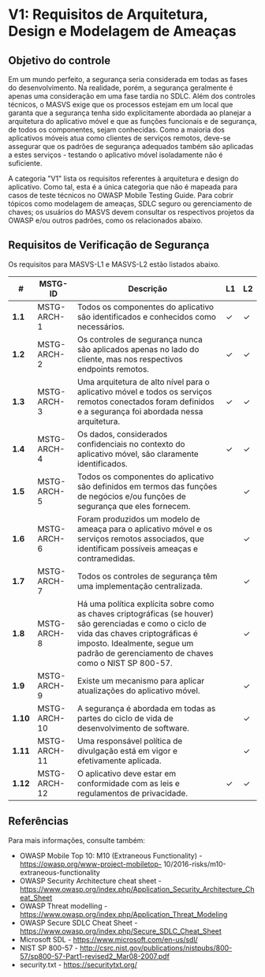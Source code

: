 # V1: Requisitos de Arquitetura, Design e Modelagem de Ameaças

## Objetivo do controle

Em um mundo perfeito, a segurança seria considerada em todas as fases do desenvolvimento. Na realidade, porém, a segurança geralmente é apenas uma consideração em uma fase tardia no SDLC. Além dos controles técnicos, o MASVS exige que os processos estejam em um local que garanta que a segurança tenha sido explicitamente abordada ao planejar a arquitetura do aplicativo móvel e que as funções funcionais e de segurança, de todos os componentes, sejam conhecidas. Como a maioria dos aplicativos móveis atua como clientes de serviços remotos, deve-se assegurar que os padrões de segurança adequados também são aplicadas a estes serviços - testando o aplicativo móvel isoladamente não é suficiente.

A categoria "V1" lista os requisitos referentes à arquitetura e design do aplicativo. Como tal, esta é a única categoria que não é mapeada para casos de teste técnicos no OWASP Mobile Testing Guide. Para cobrir tópicos como modelagem de ameaças, SDLC seguro ou gerenciamento de chaves; os usuários do MASVS devem consultar os respectivos projetos da OWASP e/ou outros padrões, como os relacionados abaixo.

## Requisitos de Verificação de Segurança

Os requisitos para MASVS-L1 e MASVS-L2 estão listados abaixo.

| # | MSTG-ID | Descrição | L1 | L2 |
| -- | -------- | ---------------------- | - | - |
| **1.1** | MSTG-ARCH-1 | Todos os componentes do aplicativo são identificados e conhecidos como necessários. | ✓ | ✓ |
| **1.2** | MSTG-ARCH-2 | Os controles de segurança nunca são aplicados apenas no lado do cliente, mas nos respectivos endpoints remotos. | ✓ | ✓ |
| **1.3** | MSTG-ARCH-3 | Uma arquitetura de alto nível para o aplicativo móvel e todos os serviços remotos conectados foram definidos e a segurança foi abordada nessa arquitetura. | ✓ | ✓ |
| **1.4** | MSTG-ARCH-4 | Os dados, considerados confidenciais no contexto do aplicativo móvel, são claramente identificados. | ✓ | ✓ |
| **1.5** | MSTG-ARCH-5 | Todos os componentes do aplicativo são definidos em termos das funções de negócios e/ou funções de segurança que eles fornecem. |   | ✓ |
| **1.6** | MSTG-ARCH-6 | Foram produzidos um modelo de ameaça para o aplicativo móvel e os serviços remotos associados, que identificam possíveis ameaças e contramedidas. |   | ✓ |
| **1.7** | MSTG-ARCH-7 | Todos os controles de segurança têm uma implementação centralizada. |   | ✓ |
| **1.8** | MSTG-ARCH-8 | Há uma política explícita sobre como as chaves criptográficas (se houver) são gerenciadas e como o ciclo de vida das chaves criptográficas é imposto. Idealmente, segue um padrão de gerenciamento de chaves como o NIST SP 800-57. |   | ✓ |
| **1.9** | MSTG-ARCH-9 | Existe um mecanismo para aplicar atualizações do aplicativo móvel. |   | ✓ |
| **1.10** | MSTG-ARCH-10 | A segurança é abordada em todas as partes do ciclo de vida de desenvolvimento de software. |   | ✓ |
| **1.11** | MSTG-ARCH-11 | Uma responsável  política de divulgação está em vigor e efetivamente aplicada. |   | ✓ |
| **1.12** | MSTG-ARCH-12 | O aplicativo deve estar em conformidade com as leis e regulamentos de privacidade. | ✓ | ✓ |

## Referências

Para mais informações, consulte também:

- OWASP Mobile Top 10: M10 (Extraneous Functionality) - https://owasp.org/www-project-mobiletop- 10/2016-risks/m10-extraneous-functionality
- OWASP Security Architecture cheat sheet - https://www.owasp.org/index.php/Application_Security_Architecture_Cheat_Sheet
- OWASP Threat modelling - https://www.owasp.org/index.php/Application_Threat_Modeling
- OWASP Secure SDLC Cheat Sheet - https://www.owasp.org/index.php/Secure_SDLC_Cheat_Sheet
- Microsoft SDL - https://www.microsoft.com/en-us/sdl/
- NIST SP 800-57 - http://csrc.nist.gov/publications/nistpubs/800-57/sp800-57-Part1-revised2_Mar08-2007.pdf
- security.txt - https://securitytxt.org/
